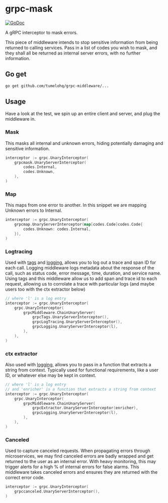 # grpc-mask

[![GoDoc](https://godoc.org/github.com/tumelohq/grpc-middleware?status.svg)](https://godoc.org/github.com/tumelohq/grpc-middleware)

A gRPC interceptor to mask errors.

This piece of middleware intends to stop sensitive information from being returned to calling services. Pass in a list of codes you wish to mask, and they shall all be returned as internal server errors, with no further information.

## Go get

```sh
go get github.com/tumelohq/grpc-middleware/...
```

## Usage 

Have a look at the test, we spin up an entire client and server, and plug the middleware in.

### Mask

This masks all internal and unknown errors, hiding potentially damaging and sensitive information.

```go
interceptor := grpc.UnaryInterceptor(
    grpcmask.UnaryServerInterceptor(
        codes.Internal,
        codes.Unknown,
    ),
)
```

### Map

This maps from one error to another. In this snippet we are mapping Unknown errors to Internal.

```go
interceptor := grpc.UnaryInterceptor(
    grpcmap.UnaryServerInterceptor(map[codes.Code]codes.Code{
        codes.Unknown: codes.Internal,
    }),
)
```

### Logtracing

Used with [tags](`github.com/grpc-ecosystem/go-grpc-middleware/tags`) and [logging](`github.com/grpc-ecosystem/go-grpc-middleware/logging`), allows you to log out a trace and span ID for each call. Logging middleware logs metadata about the response of the call, such as status code, error message, time, duration, and service name. Using tags and this middleware allow us to add span and trace id to each request, allowing us to corrolate a trace with particular logs (and maybe users too with the ctx extractor below)

```go
// where 'l' is a log entry
interceptor := grpc.UnaryInterceptor(
    grpc.UnaryInterceptor(
        grpcMiddleware.ChainUnaryServer(
            grpcTags.UnaryServerInterceptor(),
            grpcLogTracing.UnaryServerInterceptor(),
            grpcLogging.UnaryServerInterceptor(l),
        ),
    ),
)
```

### ctx extractor

Also used with [logging](`github.com/grpc-ecosystem/go-grpc-middleware/logging`), allows you to pass in a function that extracts a string from context. Typically used for functional requirements, like a user ID, or whatever else may be kept in context.

```go
// where 'l' is a log entry
// and 'enricher' is a function that extracts a string from context
interceptor := grpc.UnaryInterceptor(
    grpc.UnaryInterceptor(
        grpcMiddleware.ChainUnaryServer(
            grpcExtractor.UnaryServerInterceptor(enricher),
            grpcLogging.UnaryServerInterceptor(l),
        ),
    ),
)
```

### Canceled

Used to capture canceled requests. When propagating errors through microservices, we may find canceled errors are badly wrapped and get returned to the user as an internal error. With heavy monitoring, this may trigger alerts for a high % of internal errors for false alarms. This middleware takes canceled errors and ensures they are returned with the correct error code.

```go
interceptor := grpc.UnaryInterceptor(
    grpccanceled.UnaryServerInterceptor(),
)
```
